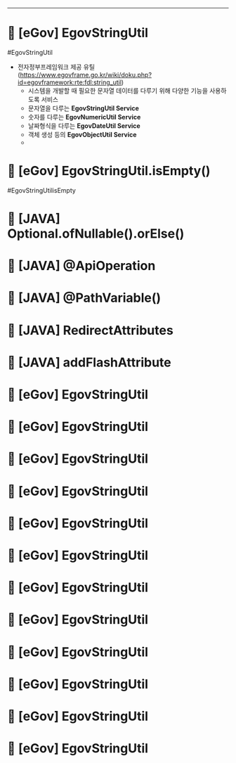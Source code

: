 <hr>

# 📌 [eGov] EgovStringUtil 
#EgovStringUtil 
- 전자정부프레임워크 제공 유틸 (https://www.egovframe.go.kr/wiki/doku.php?id=egovframework:rte:fdl:string_util)
	- 시스템을 개발할 때 필요한 문자열 데이터를 다루기 위해 다양한 기능을 사용하도록 서비스
	- 문자열을 다루는 **EgovStringUtil Service**
	- 숫자를 다루는 **EgovNumericUtil Service**
	- 날짜형식을 다루는 **EgovDateUtil Service**
	- 객체 생성 등의 **EgovObjectUtil Service**
	- 
# 📌 [eGov] EgovStringUtil.isEmpty()
#EgovStringUtilisEmpty 

# 📌 [JAVA] Optional.ofNullable().orElse()
# 📌 [JAVA] @ApiOperation
# 📌 [JAVA] @PathVariable()
# 📌 [JAVA] RedirectAttributes 
# 📌 [JAVA] addFlashAttribute 
# 📌 [eGov] EgovStringUtil 
# 📌 [eGov] EgovStringUtil 
# 📌 [eGov] EgovStringUtil 
# 📌 [eGov] EgovStringUtil 
# 📌 [eGov] EgovStringUtil 
# 📌 [eGov] EgovStringUtil 
# 📌 [eGov] EgovStringUtil 
# 📌 [eGov] EgovStringUtil 
# 📌 [eGov] EgovStringUtil 
# 📌 [eGov] EgovStringUtil 
# 📌 [eGov] EgovStringUtil 
# 📌 [eGov] EgovStringUtil 